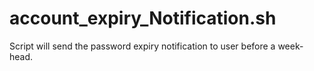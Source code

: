 # account_expiry_Notification.sh
Script will send the password expiry notification to user before a week-head.
